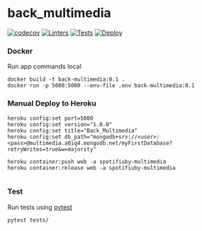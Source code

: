 # back\_multimedia

[![codecov](https://codecov.io/gh/TallerII-Grupo11/back_multimedia/branch/main/graph/badge.svg?token=5CIK0SM2UN)](https://codecov.io/gh/TallerII-Grupo11/back_multimedia)
[![Linters](https://github.com/TallerII-Grupo11/back_multimedia/actions/workflows/linter.yaml/badge.svg)](https://github.com/TallerII-Grupo11/back_multimedia/actions/workflows/linter.yaml)
[![Tests](https://github.com/TallerII-Grupo11/back_multimedia/actions/workflows/test.yaml/badge.svg)](https://github.com/TallerII-Grupo11/back_multimedia/actions/workflows/test.yaml)
[![Deploy](https://github.com/TallerII-Grupo11/back_multimedia/actions/workflows/deploy.yaml/badge.svg)](https://github.com/TallerII-Grupo11/back_multimedia/actions/workflows/deploy.yaml)


### Docker

Run app commands local
```
docker build -t back-multimedia:0.1 .
docker run -p 5000:5000 --env-file .env back-multimedia:0.1
```

### Manual Deploy to Heroku

```
heroku config:set port=5000
heroku config:set version="1.0.0"
heroku config:set title="Back_Multimedia"
heroku config:set db_path="mongodb+srv://<user>:<pass>@multimedia.a0iq4.mongodb.net/myFirstDatabase?retryWrites=true&w=majority"

heroku container:push web -a spotifiuby-multimedia
heroku container:release web -a spotifiuby-multimedia


```

### Test

Run tests using [pytest](https://docs.pytest.org/en/6.2.x/)

``` bash
pytest tests/
```

